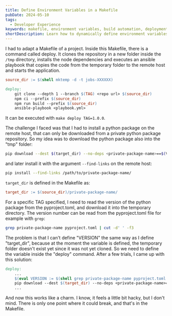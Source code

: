 ```yaml
---
title: Define Environment Variables in a Makefile
pubDate: 2024-05-10
tags:
  - Developer Experience
keywords: makefile, environment variables, build automation, deployment, eval
shortDescription: Learn how to dynamically define environment variables in a Makefile using $(eval) when the variable value depends on files that don't exist yet during Makefile parsing.
---
```



I had to adapt a Makefile of a project.
Inside this Makefile, there is a command called deploy.
It clones the repository in a new folder inside the `/tmp` directory, installs the node dependencies and executes an ansible playbook that copies the code from the temporary folder to the remote host and starts the application.

```makefile
source_dir := $(shell mktemp -d -t jobs-XXXXXX)

deploy:
    git clone --depth 1 --branch $(TAG) <repo url> $(source_dir)
    npm ci --prefix $(source_dir)
    npm run build --prefix $(source_dir)
    ansible-playbook <playbook.yml>
```

It can be executed with `make deploy TAG=1.0.0`.

The challenge I faced was that I had to install a python package on the remote host, that can only be downloaded from a private python package repository.
So my idea was to download the python package also into the "tmp" folder:

```bash
pip download --dest $(target_dir) --no-deps <private-package-name>==$(VERSION)
```

and later install it with the argument `--find-links` on the remote host:

```bash
pip install --find-links /path/to/private-package-name/
```

`target_dir` is defined in the Makefile as:

```makefile
target_dir := $(source_dir)/private-package-name/
```

For a specific TAG specified, I need to read the version of the python package from the pyproject.toml, and download it into the temporary directory.
The version number can be read from the pyproject.toml file for example with `grep`:

```bash
grep private-package-name pyproject.toml | cut -d' ' -f3
```

The problem is that I can't define "VERSION" the same way as I define "target_dir", because at the moment the variable is defined, the temporary folder doesn't exist yet since it was not yet cloned.
So we need to define the variable inside the "deploy" command.
After a few trials, I came up with this solution:

```makefile
deploy:
    ...
    $(eval VERSION := $(shell grep private-package-name pyproject.toml | cut -d' ' -f3))
    pip download --dest $(target_dir) --no-deps <private-package-name>==$(VERSION)
    ...
```

And now this works like a charm.
I know, it feels a little bit hacky, but I don't mind. There is only one point where it could break, and that's in the Makefile.
